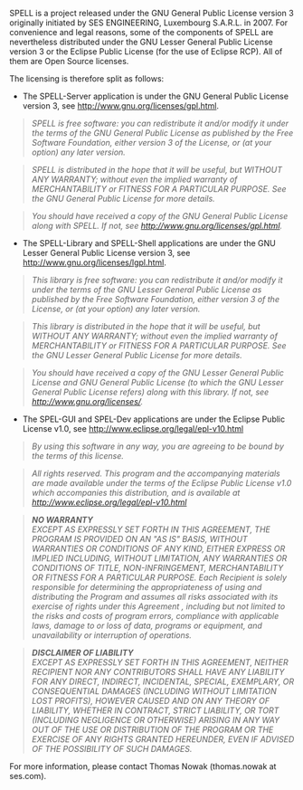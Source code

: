 SPELL is a project released under the GNU General Public License version 3 originally
initiated by SES ENGINEERING, Luxembourg S.A.R.L. in 2007. For convenience and legal
reasons, some of the components of SPELL are nevertheless distributed under the GNU Lesser
General Public License version 3 or the Eclipse Public License (for the use of Eclipse
RCP). All of them are Open Source licenses.

The licensing is therefore split as follows:

  * The SPELL-Server application is under the GNU General Public License version 3, see http://www.gnu.org/licenses/gpl.html.

> _SPELL is free software: you can redistribute it and/or modify it under the terms of the GNU General Public License as published by the Free Software Foundation, either version 3 of the License, or (at your option) any later version._

> _SPELL is distributed in the hope that it will be useful, but WITHOUT ANY WARRANTY; without even the implied warranty of MERCHANTABILITY or FITNESS FOR A PARTICULAR PURPOSE. See the GNU General Public License for more details._

> _You should have received a copy of the GNU General Public License along with SPELL. If not, see http://www.gnu.org/licenses/gpl.html._

  * The SPELL-Library and SPELL-Shell applications are under the GNU Lesser General Public License version 3, see http://www.gnu.org/licenses/lgpl.html.

> _This library is free software: you can redistribute it and/or modify it under the terms of the GNU Lesser General Public License as published by the Free Software Foundation, either version 3 of the License, or (at your option) any later version._

> _This library is distributed in the hope that it will be useful, but WITHOUT ANY WARRANTY; without even the implied warranty of MERCHANTABILITY or FITNESS FOR A PARTICULAR PURPOSE. See the GNU Lesser General Public License for more details._

> _You should have received a copy of the GNU Lesser General Public  License and GNU General Public License (to which the GNU Lesser General Public License refers) along with this library. If not, see <http://www.gnu.org/licenses/>._

  * The SPEL-GUI and SPEL-Dev applications are under the Eclipse Public License v1.0, see http://www.eclipse.org/legal/epl-v10.html

> _By using this software in any way, you are agreeing to be bound by the terms of this license._

> _All rights reserved. This program and the accompanying materials are made available under the terms of the Eclipse Public License v1.0 which accompanies this distribution, and is available at http://www.eclipse.org/legal/epl-v10.html_

> _**NO WARRANTY**_<br />
> _EXCEPT AS EXPRESSLY SET FORTH IN THIS AGREEMENT, THE PROGRAM IS PROVIDED ON AN "AS IS" BASIS, WITHOUT WARRANTIES OR CONDITIONS OF ANY KIND, EITHER EXPRESS OR IMPLIED INCLUDING, WITHOUT LIMITATION, ANY WARRANTIES OR CONDITIONS OF TITLE, NON-INFRINGEMENT, MERCHANTABILITY OR FITNESS FOR A PARTICULAR PURPOSE. Each Recipient is solely responsible for determining the appropriateness of using and distributing the Program and assumes all risks associated with its exercise of rights under this Agreement , including but not limited to the risks and costs of program errors, compliance with applicable laws, damage to or loss of data, programs or equipment, and unavailability or interruption of operations._

> _**DISCLAIMER OF LIABILITY**_<br />
> _EXCEPT AS EXPRESSLY SET FORTH IN THIS AGREEMENT, NEITHER RECIPIENT NOR ANY CONTRIBUTORS SHALL HAVE ANY LIABILITY FOR ANY DIRECT, INDIRECT, INCIDENTAL, SPECIAL, EXEMPLARY, OR CONSEQUENTIAL DAMAGES (INCLUDING WITHOUT LIMITATION LOST PROFITS), HOWEVER CAUSED AND ON ANY THEORY OF LIABILITY, WHETHER IN CONTRACT, STRICT LIABILITY, OR TORT (INCLUDING NEGLIGENCE OR OTHERWISE) ARISING IN ANY WAY OUT OF THE USE OR DISTRIBUTION OF THE PROGRAM OR THE EXERCISE OF ANY RIGHTS GRANTED HEREUNDER, EVEN IF ADVISED OF THE POSSIBILITY OF SUCH DAMAGES._

For more information, please contact Thomas Nowak (thomas.nowak at ses.com).
